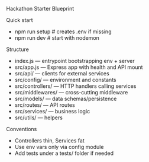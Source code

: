 Hackathon Starter Blueprint

Quick start
- npm run setup  # creates .env if missing
- npm run dev    # start with nodemon

Structure
- index.js           — entrypoint bootstrapping env + server
- src/app.js         — Express app with health and API mount
- src/api/           — clients for external services
- src/config/        — environment and constants
- src/controllers/   — HTTP handlers calling services
- src/middlewares/   — cross-cutting middleware
- src/models/        — data schemas/persistence
- src/routes/        — API routes
- src/services/      — business logic
- src/utils/         — helpers

Conventions
- Controllers thin, Services fat
- Use env vars only via config module
- Add tests under a tests/ folder if needed
